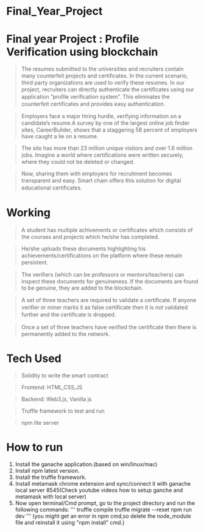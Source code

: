 # Final_Year_Project
# Final year Project : Profile Verification using blockchain
>The resumes submitted to the universities and recruiters contain many counterfeit projects and certiﬁcates. 
>In the current scenario, third party organizations are used to verify these resumes. In our project, recruiters can directly authenticate the certiﬁcates using our application ”proﬁle veriﬁcation system”. This eliminates the counterfeit certiﬁcates and provides easy authentication.

>Employers face a major hiring hurdle, verifying information on a candidate’s resume.A survey by one of the largest online job ﬁnder sites, CareerBuilder, shows that a staggering 58 percent of employers have caught a lie on a resume. 

>The site has more than 23 million unique visitors and over 1.6 million jobs. Imagine a world where certiﬁcations were written securely, where they could not be deleted or changed. 

>Now, sharing them with employers for recruitment becomes transparent and easy. Smart chain oﬀers this solution for digital educational certiﬁcates.


# Working

>A student has multiple achivements or certiﬁcates which consists of the courses and projects which he/she has completed. 

>He/she uploads these documents highlighting his achievements/certiﬁcations on the platform where these remain persistent. 

>The veriﬁers (which can be professors or mentors/teachers) can inspect these documents for genuineness. If the documents are found to be genuine, they are added to the blockchain. 

>A set of three teachers are required to validate a certiﬁcate. If anyone veriﬁer or miner marks it as false certiﬁcate then it is not validated further and the certiﬁcate is dropped. 

>Once a set of three teachers have veriﬁed the certiﬁcate then there is permanently added to the network.

# Tech Used

> Solidity to write the smart contract

> Frontend: HTML,CSS,JS

> Backend: Web3.js, Vanilla js

> Truffle framework to test and run

> npm lite server

# How to run 
1. Install the ganache application.(based on win/linux/mac)
2. Install npm latest version.
3. Install the truffle framework.
4. Install metamask chrome extension and sync/connect it with ganache local server 8545(Check youtube videos how to setup ganche and metamask with local server)
4. Now open terminal/Cmd prompt, go to the project directory and run the following commands:
 '''
 truffle compile
 truffle migrate --reset
 npm run dev 
'''
(you might get an error in npm cmd,so delete the node_module file and reinstall it using "npm install" cmd.)
